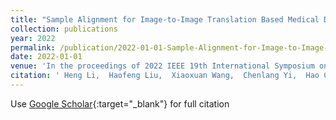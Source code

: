 ```yaml
---
title: "Sample Alignment for Image-to-Image Translation Based Medical Domain Adaptation"
collection: publications
year: 2022
permalink: /publication/2022-01-01-Sample-Alignment-for-Image-to-Image-Translation-Based-Medical-Domain-Adaptation
date: 2022-01-01
venue: 'In the proceedings of 2022 IEEE 19th International Symposium on Biomedical Imaging (ISBI)'
citation: ' Heng Li,  Haofeng Liu,  Xiaoxuan Wang,  Chenlang Yi,  Hao Chen,  <b>Yan Hu</b>,  Jiang Liu, &quot;Sample Alignment for Image-to-Image Translation Based Medical Domain Adaptation.&quot; In the proceedings of 2022 IEEE 19th International Symposium on Biomedical Imaging (ISBI), 2022.'
---
```

Use [Google Scholar](https://scholar.google.com/scholar?q=Sample+Alignment+for+Image+to+Image+Translation+Based+Medical+Domain+Adaptation){:target="_blank"} for full citation